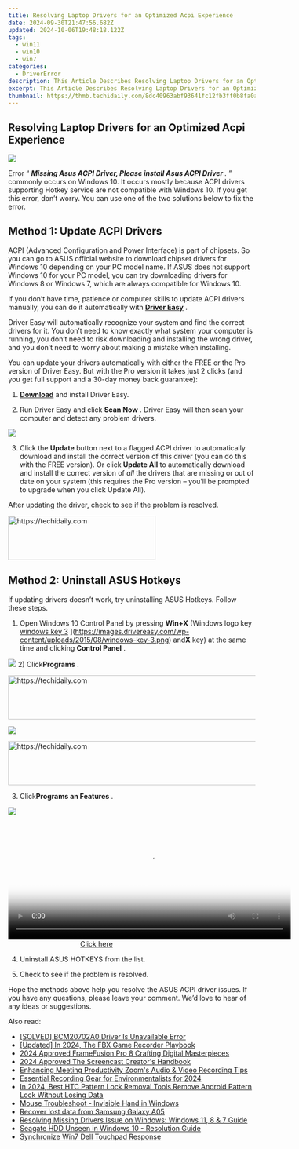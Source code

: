 ```yaml
---
title: Resolving Laptop Drivers for an Optimized Acpi Experience
date: 2024-09-30T21:47:56.682Z
updated: 2024-10-06T19:48:18.122Z
tags:
  - win11
  - win10
  - win7
categories:
  - DriverError
description: This Article Describes Resolving Laptop Drivers for an Optimized Acpi Experience
excerpt: This Article Describes Resolving Laptop Drivers for an Optimized Acpi Experience
thumbnail: https://thmb.techidaily.com/8dc40963abf93641fc12fb3ff0b8fa0a43902050db781f6bcdf9e50e7619aa67.jpg
---
```


## Resolving Laptop Drivers for an Optimized Acpi Experience

![](https://images.drivereasy.com/wp-content/uploads/2016/05/img_57357e4fb7a0b.png)

 Error “ _**Missing Asus ACPI Driver, Please install Asus ACPI Driver** ._ ” commonly occurs on Windows 10\. It occurs mostly because ACPI drivers supporting Hotkey service are not compatible with Windows 10\. If you get this error, don’t worry. You can use one of the two solutions below to fix the error.

## **Method 1: Update ACPI Drivers**

 ACPI (Advanced Configuration and Power Interface) is part of chipsets. So you can go to ASUS official website to download chipset drivers for Windows 10 depending on your PC model name. If ASUS does not support Windows 10 for your PC model, you can try downloading drivers for Windows 8 or Windows 7, which are always compatible for Windows 10\.

 If you don’t have time, patience or computer skills to update ACPI drivers manually, you can do it automatically with **[Driver Easy](https://tools.techidaily.com/drivereasy/download/)**  .

 Driver Easy will automatically recognize your system and find the correct drivers for it. You don’t need to know exactly what system your computer is running, you don’t need to risk downloading and installing the wrong driver, and you don’t need to worry about making a mistake when installing.

 You can update your drivers automatically with either the FREE or the Pro version of Driver Easy. But with the Pro version it takes just 2 clicks (and you get full support and a 30-day money back guarantee):

 1) **[Download](https://tools.techidaily.com/drivereasy/download/)**   and install Driver Easy.

 2) Run Driver Easy and click **Scan Now** . Driver Easy will then scan your computer and detect any problem drivers.

![](https://images.drivereasy.com/wp-content/uploads/2023/03/Driver-Easy-download-needed-1200x900.jpg)

 3) Click the **Update** button next to a flagged ACPI driver to automatically download and install the correct version of this driver (you can do this with the FREE version). Or click **Update All**  to automatically download and install the correct version of _all_   the drivers that are missing or out of date on your system (this requires the Pro version – you’ll be prompted to upgrade when you click Update All).

After updating the driver, check to see if the problem is resolved.

<!-- affiliate ads begin -->
<a href="https://aligracehair.sjv.io/c/5597632/1918698/19272" target="_top" id="1918698">
  <img src="//a.impactradius-go.com/display-ad/19272-1918698" border="0" alt="https://techidaily.com" width="300" height="90"/>
</a>
<img height="0" width="0" src="https://aligracehair.sjv.io/i/5597632/1918698/19272" style="position:absolute;visibility:hidden;" border="0" />
<!-- affiliate ads end -->

## **Method 2: Uninstall ASUS Hotkeys**

 If updating drivers doesn’t work, try uninstalling ASUS Hotkeys. Follow these steps.  

 1) Open Windows 10 Control Panel by pressing **Win+X** (Windows logo key [windows key 3](https://images.drivereasy.com/wp-content/uploads/2015/08/windows-key-3.png) ](https://images.drivereasy.com/wp-content/uploads/2015/08/windows-key-3.png) and**X** key) at the same time and clicking **Control Panel** .

![](https://images.drivereasy.com/wp-content/uploads/2018/02/img_5a7aae54a46ec.png) [](https://images.drivereasy.com/wp-content/uploads/2015/08/18.png)
 2) Click**Programs** .

<!-- affiliate ads begin -->
<a href="https://bluettieu.pxf.io/c/5597632/2141676/17091" target="_top" id="2141676">
  <img src="//a.impactradius-go.com/display-ad/17091-2141676" border="0" alt="https://techidaily.com" width="728" height="90"/>
</a>
<img height="0" width="0" src="https://bluettieu.pxf.io/i/5597632/2141676/17091" style="position:absolute;visibility:hidden;" border="0" />
<!-- affiliate ads end -->

![](https://images.drivereasy.com/wp-content/uploads/2018/02/img_5a7aae706a8e7.jpg)

<!-- affiliate ads begin -->
<a href="https://ephamedtechinc.pxf.io/c/5597632/2137207/26400" target="_top" id="2137207">
  <img src="//a.impactradius-go.com/display-ad/26400-2137207" border="0" alt="https://techidaily.com" width="728" height="90"/>
</a>
<img height="0" width="0" src="https://ephamedtechinc.pxf.io/i/5597632/2137207/26400" style="position:absolute;visibility:hidden;" border="0" />
<!-- affiliate ads end -->

 3) Click**Programs an Features** .

![](https://images.drivereasy.com/wp-content/uploads/2018/02/img_5a7aaef12b8d9.jpg)

<!-- affiliate ads begin -->
<span id="1982461">
					<video width="576" height="240" style="cursor:pointer"
           poster="//a.impactradius-go.com/display-clicktoplayimage/1982461.png"
           onclick="if(!this.playClicked){this.play();this.setAttribute('controls',true);this.playClicked=true;}">
	   <source src="//a.impactradius-go.com/display-ad/22993-1982461">
	   <img src="//a.impactradius-go.com/display-clicktoplayimage/1982461.png" style="border: none; height: 100%; width: 100%; object-fit: contain">
	</video>
	<div style="width:360px;text-align:center"><a href="javascript:window.open(decodeURIComponent('https%3A%2F%2Fhomestyler.sjv.io%2Fc%2F5597632%2F1982461%2F22993'), '_blank');void(0);">Click here</a></div>
</span>
<img height="0" width="0" src="https://imp.pxf.io/i/5597632/1982461/22993" style="position:absolute;visibility:hidden;" border="0" />
<!-- affiliate ads end -->

4) Uninstall ASUS HOTKEYS from the list.

5) Check to see if the problem is resolved.

 Hope the methods above help you resolve the ASUS ACPI driver issues. If you have any questions, please leave your comment. We’d love to hear of any ideas or suggestions.

<ins class="adsbygoogle"
     style="display:block"
     data-ad-format="autorelaxed"
     data-ad-client="ca-pub-7571918770474297"
     data-ad-slot="1223367746"></ins>

<ins class="adsbygoogle"
     style="display:block"
     data-ad-client="ca-pub-7571918770474297"
     data-ad-slot="8358498916"
     data-ad-format="auto"
     data-full-width-responsive="true"></ins>

<span class="atpl-alsoreadstyle">Also read:</span>
<div><ul>
<li><a href="https://driver-error.techidaily.com/solved-bcm20702a0-driver-is-unavailable-error/"><u>[SOLVED] BCM20702A0 Driver Is Unavailable Error</u></a></li>
<li><a href="https://screen-activity-recording.techidaily.com/updated-in-2024-the-fbx-game-recorder-playbook/"><u>[Updated] In 2024, The FBX Game Recorder Playbook</u></a></li>
<li><a href="https://article-tips.techidaily.com/2024-approved-framefusion-pro-8-crafting-digital-masterpieces/"><u>2024 Approved FrameFusion Pro 8 Crafting Digital Masterpieces</u></a></li>
<li><a href="https://remote-screen-capture.techidaily.com/2024-approved-the-screencast-creators-handbook/"><u>2024 Approved The Screencast Creator's Handbook</u></a></li>
<li><a href="https://on-screen-recording.techidaily.com/enhancing-meeting-productivity-zooms-audio-and-video-recording-tips/"><u>Enhancing Meeting Productivity Zoom's Audio & Video Recording Tips</u></a></li>
<li><a href="https://screen-sharing-recording.techidaily.com/essential-recording-gear-for-environmentalists-for-2024/"><u>Essential Recording Gear for Environmentalists for 2024</u></a></li>
<li><a href="https://android-unlock.techidaily.com/in-2024-best-htc-pattern-lock-removal-tools-remove-android-pattern-lock-without-losing-data-by-drfone-android/"><u>In 2024, Best HTC Pattern Lock Removal Tools Remove Android Pattern Lock Without Losing Data</u></a></li>
<li><a href="https://driver-error.techidaily.com/mouse-troubleshoot-invisible-hand-in-windows/"><u>Mouse Troubleshoot - Invisible Hand in Windows</u></a></li>
<li><a href="https://review-topics.techidaily.com/recover-lost-data-from-samsung-galaxy-a05-by-fonelab-android-recover-data/"><u>Recover lost data from Samsung Galaxy A05</u></a></li>
<li><a href="https://driver-error.techidaily.com/resolving-missing-drivers-issue-on-windows-windows-11-8-and-7-guide/"><u>Resolving Missing Drivers Issue on Windows: Windows 11, 8 & 7 Guide</u></a></li>
<li><a href="https://driver-error.techidaily.com/seagate-hdd-unseen-in-windows-10-resolution-guide/"><u>Seagate HDD Unseen in Windows 10 - Resolution Guide</u></a></li>
<li><a href="https://driver-error.techidaily.com/synchronize-win7-dell-touchpad-response/"><u>Synchronize Win7 Dell Touchpad Response</u></a></li>
</ul></div>

